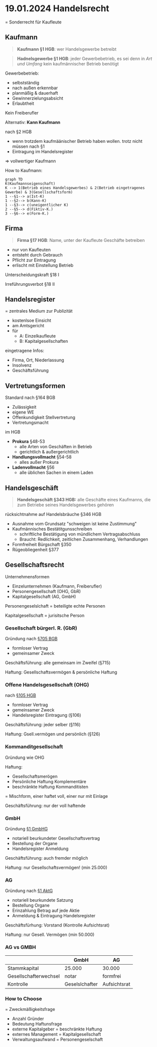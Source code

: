 # 19.01.2024 Handelsrecht

= Sonderrecht für Kaufleute

## Kaufmann

> **Kaufmann §1 HGB**: wer Handelsgewerbe betreibt

> **Hadnelsgewerbe §1 HGB**: jeder Gewerbebetrieb, es sei denn in *Art und Umfang* kein kaufmännischer Betrieb benötigt



Gewerbebetrieb:

- selbstständig
- nach außen erkennbar
- planmäßig & dauerhaft
- Gewinnerzielungsabsicht
- Erlaubtheit

Kein Freiberufler



Alternativ: **Kann Kaufmann**

nach §2 HGB

- wenn trotzdem kaufmäänischer Betrieb haben wollen. trotz nicht müssen nach §1
- Eintragung im Handelsregister

=> vollwertiger Kaufmann



How to Kaufmann:

```mermaid
graph TD
K(Kaufmannseigenschaft)
K --> 1(Betrieb eines Handelsgewerbes) & 2(Betrieb eingetragenes Gewerbe) & 3(Gesellschaftsform)
1 --§1--> a(Ist-K) 
1 --§2--> b(Kann-K) 
1 --§3--> c(uneigentlicher K)
2 --§5--> d(Fiktiv-K.)
3 --§6--> e(Form-K.)
```



## Firma

> **Firma §17 HGB**: Name, unter der Kaufleute Geschäfte betreiben

- nur von Kaufleuten
- entsteht durch Gebrauch
- Pflicht zur Eintragung
- erlischt mit Einstellung Betrieb

Unterscheidungskraft §18 I

Irreführungsverbot §18 II

## Handelsregister

= zentrales Medium zur Publizität

- kostenlsoe Einsicht
- am Amtsgericht
- für
    - A: Einzelkaufleute
    - B: Kapitalgesellschaften

eingetragene Infos:

- Firma, Ort, Niederlassung
- Insolvenz
- Geschäftsführung



## Vertretungsformen

Standard nach §164 BGB

- Zulässigkeit
- eigene WE
- Offenkundigkeit Stellvertretung
- Vertretungsmacht



im HGB

- **Prokura** §48-53
    - alle Arten von Geschäften in Betrieb
    - gerichtlich & außergerichtlich
- **Handlungsvollmacht** §54-58
    - alles außer Prokura
- **Ladenvollmacht** §56
    - alle üblichen Sachen in einem Laden



## Handelsgeschäft

> **Handelsgeschäft §343 HGB:** alle Geschäfte eines Kaufmanns, die zum Betriebe seines Handelsgewerbes gehören

rücksichtnahme auf Handelsbräuche §346 HGB

- Ausnahme vom Grundsatz "schweigen ist keine Zustimmung"
- Kaufmännisches Bestätitgunsschreiben
    - schriftliche Bestätigung von mündlichem Vertragsabschluss
    - Braucht: Redlichkeit, zeitlichen Zusammenhang, Verhandlungen
- Formfreiheit Bürgschaft §350
- Rügeobliegenheit §377



## Gesellschaftsrecht

Unternehmensformen

- Einzelunternehmen (Kaufmann, Freiberufler)
- Personengesellschaft (OHG, GbR)
- Kapitalgesellschaft (AG, GmbH)



Personengeselslchaft = beteiligte echte Personen

Kapitalgesellschaft = jurisitsche Person



### Gesellschaft bürgerl. R. (GbR)

Gründung nach [§705 BGB](https://www.gesetze-im-internet.de/bgb/__705.html)

- formloser Vertrag
- gemeinsamer Zweck

Geschäftsführung: alle gemeinsam im Zweifel (§715)

Haftung: Gesellschaftsvermögen & persönliche Haftung



### Offene Handelsgesellschaft (OHG)

nach [§105 HGB](https://www.gesetze-im-internet.de/hgb/__105.html)

- formloser Vertrag
- gemeinsamer Zweck
- Handelsregister Eintragung (§106)

Geschäftsführung: jeder selber (§116)

Haftung: Gsell.vermögen und persönlich (§126)

### Kommanditgesellschaft

Gründung wie OHG

Haftung:

- Gesellschaftsmerögen
- Persönliche Haftung Komplementäre
- beschränkte Haftung Kommanditisten

= Mischform, einer haftet voll, einer nur mit Einlage

Geschäftsführung: nur der voll haftende

### GmbH

Gründung [§1 GmbHG](https://www.gesetze-im-internet.de/gmbhg/__1.html)

- notariell beurkundeter Gesellschaftsvertrag
- Bestellung der Organe
- Handelsregister Anmeldung

Geschäftsführung: auch fremder möglich

Haftung: nur Gesellschaftsvermögen! (min 25.000)



### AG

Gründung nach [§1 AktG](https://www.gesetze-im-internet.de/aktg/__1.html)

- notariell beurkundete Satzung
- Bestellung Organe
- Erinzahlung Betrag auf jede Aktie
- Anmeldung & Eintragung Handelsregister

Geschäftsfürhung: Vorstand (Kontrolle Aufsichtsrat)

Haftung: nur Gesell. Vermögen (min 50.000)



### AG vs GMBH

|                       | GmbH           | AG           |
| --------------------- | -------------- | ------------ |
| Stammkapital          | 25.000         | 30.000       |
| Gesellschafterwechsel | notar          | formfrei     |
| Kontrolle             | Geselslchafter | Aufsichtsrat |



### How to Choose

= Zweckmäßigkeitsfrage

- Anzahl Gründer
- Bedeutung Haftunsfrage
- externe Kapitalgeber = beschränkte Haftung
- externes Management = Kapitalgesellschaft
- Verwaltungsaufwand = Personengeselschaft

